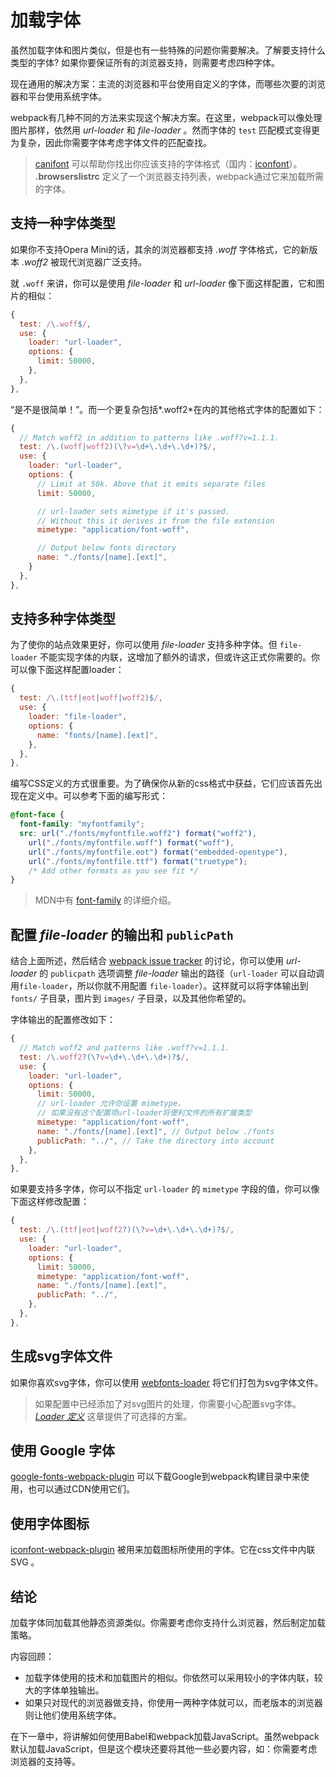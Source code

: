 # 加载字体

虽然加载字体和图片类似，但是也有一些特殊的问题你需要解决。了解要支持什么类型的字体? 如果你要保证所有的浏览器支持，则需要考虑四种字体。

现在通用的解决方案：主流的浏览器和平台使用自定义的字体，而哪些次要的浏览器和平台使用系统字体。

webpack有几种不同的方法来实现这个解决方案。在这里，webpack可以像处理图片那样，依然用 *url-loader* 和 *file-loader* 。然而字体的 `test` 匹配模式变得更为复杂，因此你需要字体考虑字体文件的匹配查找。

> [canifont](https://www.npmjs.com/package/canifont) 可以帮助你找出你应该支持的字体格式（国内：[iconfont](http://www.iconfont.cn/)）。 **.browserslistrc** 定义了一个浏览器支持列表，webpack通过它来加载所需的字体。

## 支持一种字体类型

如果你不支持Opera Mini的话，其余的浏览器都支持 *.woff* 字体格式，它的新版本 *.woff2* 被现代浏览器广泛支持。

就 `.woff` 来讲，你可以是使用 *file-loader* 和 *url-loader* 像下面这样配置，它和图片的相似：

```javascript
{
  test: /\.woff$/,
  use: {
    loader: "url-loader",
    options: {
      limit: 50000,
    },
  },
},
```
“是不是很简单！”。而一个更复杂包括*.woff2*在内的其他格式字体的配置如下：

```javascript
{
  // Match woff2 in addition to patterns like .woff?v=1.1.1.
  test: /\.(woff|woff2)(\?v=\d+\.\d+\.\d+)?$/,
  use: {
    loader: "url-loader",
    options: {
      // Limit at 50k. Above that it emits separate files
      limit: 50000,

      // url-loader sets mimetype if it's passed.
      // Without this it derives it from the file extension
      mimetype: "application/font-woff",

      // Output below fonts directory
      name: "./fonts/[name].[ext]",
    }
  },
},
```

## 支持多种字体类型

为了使你的站点效果更好，你可以使用 *file-loader* 支持多种字体。但 `file-loader` 不能实现字体的内联，这增加了额外的请求，但或许这正式你需要的。你可以像下面这样配置loader：

```javascript
{
  test: /\.(ttf|eot|woff|woff2)$/,
  use: {
    loader: "file-loader",
    options: {
      name: "fonts/[name].[ext]",
    },
  },
},
```

编写CSS定义的方式很重要。为了确保你从新的css格式中获益，它们应该首先出现在定义中。可以参考下面的编写形式：

```css
@font-face {
  font-family: "myfontfamily";
  src: url("./fonts/myfontfile.woff2") format("woff2"),
    url("./fonts/myfontfile.woff") format("woff"),
    url("./fonts/myfontfile.eot") format("embedded-opentype"),
    url("./fonts/myfontfile.ttf") format("truetype");
    /* Add other formats as you see fit */
}
```

> MDN中有 [ font-family](https://developer.mozilla.org/en/docs/Web/CSS/@font-face) 的详细介绍。

## 配置 *file-loader* 的输出和 `publicPath` 

结合上面所述，然后结合 [webpack issue tracker](https://github.com/webpack/file-loader/issues/32#issuecomment-250622904) 的讨论，你可以使用 *url-loader* 的 `publicpath` 选项调整 *file-loader* 输出的路径（`url-loader` 可以自动调用`file-loader`，所以你就不用配置 `file-loader`）。这样就可以将字体输出到 `fonts/` 子目录，图片到 `images/` 子目录，以及其他你希望的。

字体输出的配置修改如下：

```javascript
{
  // Match woff2 and patterns like .woff?v=1.1.1.
  test: /\.woff2?(\?v=\d+\.\d+\.\d+)?$/,
  use: {
    loader: "url-loader",
    options: {
      limit: 50000,
      // url-loader 允许你设置 mimetype，
      // 如果没有这个配置项url-loader将便利文件的所有扩展类型
      mimetype: "application/font-woff",
      name: "./fonts/[name].[ext]", // Output below ./fonts
      publicPath: "../", // Take the directory into account
    },
  },
},
```

如果要支持多字体，你可以不指定 `url-loader` 的 `mimetype` 字段的值，你可以像下面这样修改配置：

```javascript
{
  test: /\.(ttf|eot|woff2?)(\?v=\d+\.\d+\.\d+)?$/,
  use: {
    loader: "url-loader",
    options: {
      limit: 50000,
      mimetype: "application/font-woff",
      name: "./fonts/[name].[ext]", 
      publicPath: "../",
    },
  },
},
```

## 生成svg字体文件

如果你喜欢svg字体，你可以使用 [webfonts-loader](https://www.npmjs.com/package/webfonts-loader) 将它们打包为svg字体文件。

> 如果配置中已经添加了对svg图片的处理，你需要小心配置svg字体。*[Loader 定义](https://lvzhenbang.github.io/webpack-book/dist/zh/loading/01_loader_definitions.html)* 这章提供了可选择的方案。

## 使用 Google 字体

[google-fonts-webpack-plugin](https://www.npmjs.com/package/google-fonts-webpack-plugin) 可以下载Google到webpack构建目录中来使用，也可以通过CDN使用它们。

## 使用字体图标

[iconfont-webpack-plugin](https://www.npmjs.com/package/iconfont-webpack-plugin) 被用来加载图标所使用的字体。它在css文件中内联 SVG 。

## 结论

加载字体同加载其他静态资源类似。你需要考虑你支持什么浏览器，然后制定加载策略。

内容回顾：

* 加载字体使用的技术和加载图片的相似。你依然可以采用较小的字体内联，较大的字体单独输出。
* 如果只对现代的浏览器做支持，你使用一两种字体就可以，而老版本的浏览器则让他们使用系统字体。

在下一章中，将讲解如何使用Babel和webpack加载JavaScript。虽然webpack默认加载JavaScript，但是这个模块还要将其他一些必要内容，如：你需要考虑浏览器的支持等。
